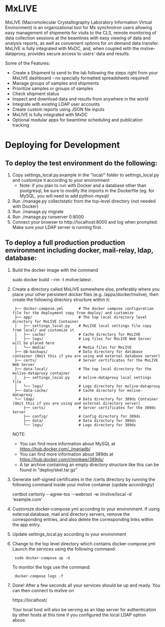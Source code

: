 MxLIVE
======

MxLIVE (Macromolecular Crystallography Laboratory Information Virtual Environment) is an organizational tool for Mx
synchrotron users allowing easy management of shipments for visits to the CLS, remote monitoring of data collection
sessions at the beamlines with easy viewing of data and analysis reports, as well as convenient options for on demand
data transfer. MxLIVE is fully integrated with MxDC, and, when coupled with the mxlive-dataproxy, provides secure access 
to users' data and results.

Some of the Features:
- Create a Shipment to send to the lab following the steps right from your MxLIVE dashboard - no specially formatted spreadsheets required!
- Manage groups of samples and shipments
- Prioritize samples or groups of samples
- Check shipment status
- Inspect and download data and results from anywhere in the world
- Integrate with existing LDAP user accounts
- Create custom reports using JSON file inputs
- MxLIVE is fully integrated with MxDC
- Optional modular apps for beamtime scheduling and publication tracking


Deploying for Development
=========================

To deploy the test environment do the following:
------------------------------------------------
1. Copy settings_local.py.example in the "local/" folder to settings_local.py and customize it according to your
   environment 
   * Note: if you plan to run with Docker and a database other than postgresql, be sure to modify the imports 
     in the Dockerfile (eg. for MySQL, you will need to add python-mysql)
2. Run ./manage.py collectstatic from the top-level directory (not needed with Docker)
3. Run ./manage.py migrate
4. Run ./manage.py runserver 0:8000
5. Connect your browser to http://localhost:8000 and log when prompted. Make sure your LDAP server is running first.

To deploy a full production production environment including docker, mail-relay, ldap, database:
------------------------------------------------------------------------------------------------
1. Build the docker image with the command

    sudo docker build --rm -t mxlive:latest .

2. Create a directory called MxLIVE somewhere else, preferably where you place your other persistent docker files
   (e.g. /apps/docker/mxlive), then create the following directory structure within it:

        ├── docker-compose.yml       # The docker compose configuration file for the deployment copy from deploy/ and customize
        ├── app/                     # The top local directory level directory for MxLIVE Container
        │   ├── settings_local.py    # MxLIVE local settings file copy from local/ and customize it
        │   ├── cache/               # Cache directory for MxLIVE
        │   ├── logs/                # Log files for MxLIVE Web Server will be placed here
        │   └── media/               # Media files for MxLIVE
        ├── db-backups/              # Data directory for database container (Omit this if you are using and external database server)
        ├── certs/                   # Server certificates for the MxLIVE Web Server
        ├── data-local/              # The top local directory for the mxlive-dataproxy container 
        │   ├── settings_local.py    # mxlive-dataproxy local settings file 
        │   └── logs/                # Logs directory for mxlive-dataproxy 
        ├── data-cache/              # Cache directory for mxlive-dataproxy
        └── ldap/                    # Data directory for 389ds Container (Omit this if you are using and external directory server)
            ├── certs/               # Server certificates for the 389ds Server
            ├── config/              # Config directory for 389ds
            ├── data/                # Data directory for 389ds
            └── logs/                # Logs directory for 389ds


    NOTE: 
    - You can find more information about MySQL at https://hub.docker.com/_/mariadb/
    - You can find more information about 389ds at https://hub.docker.com/r/minkwe/389ds/    
    - A tar archive containing an empty directory structure like this can be found in "deploy/skel.tar.gz"

3. Generate self-signed certificates in the /certs directory by running the following command inside your mxlive container (update accordingly)

   certbot certonly --agree-tos --webroot -w /mxlive/local -d 'example.com'

4. Customize docker-compose.yml according to your environment. If using external database, mail and directory servers,
   remove the corresponding entries, and also delete the corresponding links within the app entry.

5. Update settings_local.py according to your environment

6. Change to the top level directory which contains docker-compose.yml Launch the services using the following command:

        sudo docker-compose up -d

   To monitor the logs use the command:

        docker-compose logs -f 

7. Done! After a few seconds all your services should be up and ready. You can then connect to mxlive on

   https://localhost/

   Your local host will also be serving as an ldap server for authentication by other hosts at this time if you configured
   the local LDAP option above.

